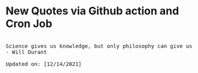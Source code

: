 # New Quotes via Github action and Cron Job

<pre>
<!-- #quote -->
Science gives us knowledge, but only philosophy can give us wisdom.
- Will Durant

Updated on: [12/14/2021]
<!-- #quoteEnd -->
</pre>

